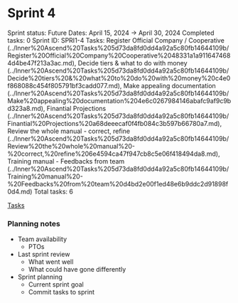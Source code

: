 # Sprint 4

Sprint status: Future
Dates: April 15, 2024 → April 30, 2024
Completed tasks: 0
Sprint ID: SPRI1-4
Tasks: Register Official Company / Cooperative (../Inner%20Ascend%20Tasks%205d73da8fd0dd4a92a5c80fb14644109b/Register%20Official%20Company%20Cooperative%2048331a1a9116474684d4be47f213a3ac.md), Decide tiers & what to do with money (../Inner%20Ascend%20Tasks%205d73da8fd0dd4a92a5c80fb14644109b/Decide%20tiers%20&%20what%20to%20do%20with%20money%20c4e0f868088c454f805791bf3cadd077.md), Make appealing documentation (../Inner%20Ascend%20Tasks%205d73da8fd0dd4a92a5c80fb14644109b/Make%20appealing%20documentation%204e6c0267984146abafc9af9c9bd323a8.md), Finantial Projections (../Inner%20Ascend%20Tasks%205d73da8fd0dd4a92a5c80fb14644109b/Finantial%20Projections%20a68deeecaf0f4fb084c3b597b66780a7.md), Review the whole manual - correct, refine (../Inner%20Ascend%20Tasks%205d73da8fd0dd4a92a5c80fb14644109b/Review%20the%20whole%20manual%20-%20correct,%20refine%206e4594ca47f947cb8c5e06f418494da8.md), Training manual - Feedbacks from team (../Inner%20Ascend%20Tasks%205d73da8fd0dd4a92a5c80fb14644109b/Training%20manual%20-%20Feedbacks%20from%20team%20d4bd2e00f1ed48e6b9ddc2d91898f0d4.md)
Total tasks: 6

[Tasks](Sprint%204%20984f4b9cfca9461dab26ab3930c5b712/Tasks%204d59111469144b548848a4015ec287d9.csv)

### **Planning notes**

- Team availability
    - PTOs
- Last sprint review
    - What went well
    - What could have gone differently
- Sprint planning
    - Current sprint goal
    - Commit tasks to sprint